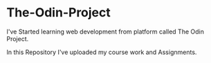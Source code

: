 # The-Odin-Project

I've Started learning web development from platform called The Odin Project.

In this Repository I've uploaded my course work and Assignments.

